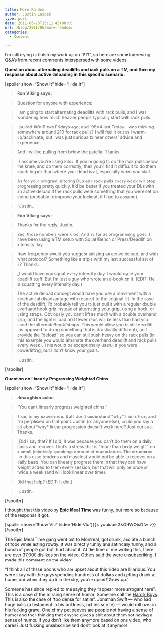 ```yaml
---
title: More Random
author: Justin Lascek
type: post
date: 2011-06-23T15:11:43+00:00
url: /blog/2011/06/more-random/
categories:
  - Content

---
```

I&#8217;m still trying to finish my work up on &#8220;FIT&#8221;, so here are some interesting Q&A&#8217;s from recent comments interspersed with some videos.
   

  
**Question about alternating deadlifts and rack pulls on a TM, and then my response about active deloading in this specific scenario.**
  
[spoiler show=&#8221;Show It&#8221; hide=&#8221;Hide It&#8221;]

> **Ron Viking says:**
  
> Question for anyone with experience:
  
> 
  
> I am going to start alternating deadlifts with rack pulls, and I was wondering how much heavier people typically start with rack pulls.
  
> 
  
> I pulled 190×5 two Fridays ago, and 195×4 last Friday. I was thinking somewhere around 210 for rack pulls? I will feel it out as I warm-up/acclimate, but I was just curious to hear others’ advice and experience.
  
> 
  
> And I will be pulling from below the patella. Thanks.
  
> 
  
> _I assume you’re using kilos. If you’re going to do the rack pulls below the knee, and do them correctly, then you’ll find it difficult to do them much higher than where your dead is at, especially when you start.
  
> 
  
> As for your program, altering DLs and rack pulls every week will stop progressing pretty quickly. It’d be better if you treated your DLs with an active deload if the rack pulls were something that you were set on doing (probably to improve your lockout, if I had to assume).
  
> 
  
> –Justin_
  
> 
  
> **Ron Viking says:**
  
> Thanks for the reply, Justin.
  
> 
  
> Yes, those numbers were kilos. And as far as programming goes, I have been using a TM setup with Squat/Bench or Press/Deadlift on intensity day.
  
> 
  
> How frequently would you suggest utilizing an active deload, and with what protocol? Something like a triple with my last successful set of 5? Thanks.
  
> 
  
> _I would have you squat every intensity day. I would cycle your deadlift stuff. But I’m just a guy who wrote an e-book on it. (EDIT: He is squatting every intensity day.)
  
> 
  
> The active deload concept would have you use a movement with a mechanical disadvantage with respect to the original lift. In the case of the deadlift, I’d probably tell you to just pull it with a regular double overhand hook grip instead of alternating your grip, using a hook, or using straps. Obviously you can’t lift as much with a double overhand grip, and the lighter load and fewer reps will be less than had you used the alternate/hook/straps. This would allow you to still deadlift (as opposed to doing something that is drastically different), and provide the “deload” so you can still push heavy on the rack pulls (in this example you would alternate the overhand deadlift and rack pulls every week). This would be exceptionally useful if you were powerlifting, but I don’t know your goals.
  
> 
  
> –Justin_

[/spoiler]
  

  
**Question on Linearly Progressing Weighted Chins**
  
[spoiler show=&#8221;Show It&#8221; hide=&#8221;Hide It&#8221;]

> **rknaughton asks:**
  
> “You can’t linearly progress weighted chins.”
  
> 
  
> True, in my experience. But I don’t understand \*why\* this is true, and I’m perplexed on that point. Justin (or anyone else), could you say a bit about \*why\* linear progression doesn’t work here? Just curious. Thanks.
  
> 
  
> _Did I say that? If I did, it was because you can’t do them on a daily basis and recover. That’s a stress that is “more than body weight” on a small (relatively speaking) amount of musculature. The structures (in this case tendons and muscles) would not be able to recover on a daily basis. You can linearly progress them in that they can have weight added to them every session, but that will only be once or twice a week (and will look linear over time).
  
> 
  
> Did that help? (EDIT: It did.)
  
> 
  
> –Justin_

[/spoiler]

I thought that this video by **Epic Meal Time** was funny, but more so because of the response it got.
  
[spoiler show=&#8221;Show Vid&#8221; hide=&#8221;Hide Vid&#8221;]{{< youtube 3kOHWOisDfw >}}[/spoiler]
  
The Epic Meal Time gang went out to Montreal, got drunk, and ate a bunch of food while acting rowdy. It was directly funny and satirically funny, and a bunch of people got butt hurt about it. At the time of me writing this, there are over 37,000 dislikes on the video. Others said the were unsubscribing. I made this comment on the video:
  

  
&#8220;I think all of these poons who are upset about this video are hilarious. You were okay with the guys spending hundreds of dollars and getting drunk at home, but when they do it in the city, you&#8217;re upset? Grow up.&#8221;
  

  
Someone has since replied to me saying they &#8220;appear more arrogant here&#8221;. This is a case of the missing sense of humor. Someone call the [Hardly Boys][1]. This is also the case of &#8220;too dense for satire&#8221;. Jonathan Swift &#8212; who had huge balls (a testament to his boldness, not his scrote) &#8212; would roll over in his fucking grave. One of my pet peeves are people not having a sense of humor and then thinking that anyone gives a shit about them not having a sense of humor. If you don&#8217;t like them anymore based on one video, who cares? Just fucking unsubscribe and don&#8217;t look at it anymore.

 [1]: http://www.youtube.com/watch?v=5OM1G-pyqRE&NR=1
